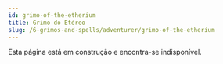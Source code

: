 ```yaml
---
id: grimo-of-the-etherium
title: Grimo do Etéreo
slug: /6-grimos-and-spells/adventurer/grimo-of-the-etherium
---
```


Esta página está em construção e encontra-se indisponível.
